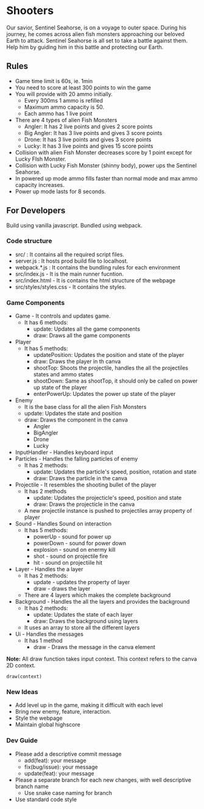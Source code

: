 
# Shooters

Our savior, Sentinel Seahorse, is on a voyage to outer space. During his journey, he comes across alien fish monsters approaching our beloved Earth to attack. Sentinel Seahorse is all set to take a battle against them. Help him by guiding him in this battle and protecting our Earth. 

## Rules

- Game time limit is 60s, ie. 1min
- You need to score at least 300 points to win the game
- You will provide with 20 ammo initially.
  - Every 300ms 1 ammo is refilled
  - Maximum ammo capacity is 50.
  - Each ammo has 1 live point
- There are 4 types of alien Fish Monsters
  - Angler: It has 2 live points and gives 2 score points
  - Big Angler: It has 3 live points and gives 3 score points
  - Drone: It has 3 live points and gives 3 score points
  - Lucky: It has 3 live points and gives 15 score points
- Collision with alien Fish Monster decreases score by 1 point except for Lucky FIsh Monster.
- Collision with Lucky Fish Monster (shinny body), power ups the Sentinel Seahorse.
- In powered up mode ammo fills faster than normal mode and max ammo capacity increases.
- Power up mode lasts for 8 seconds.

## For Developers

Build using vanilla javascript. Bundled using webpack.

### Code structure

- src/ : It contains all the required script files.
- server.js : It hosts prod build file to localhost.
- webpack.\*.js : It contains the bundling rules for each environment
- src/index.js - It is the main runner fucntion.
- src/index.html - It is contains the html structure of the webpage
- src/styles/styles.css - It contains the styles.

### Game Components

- Game - It controls and updates game.
  - It has 6 methods:
    - update: Updates all the game components
    - draw: Draws all the game components
- Player
  - It has 5 methods:
    - updatePosition: Updates the position and state of the player
    - draw: Draws the player in th canva
    - shootTop: Shoots the projectile, handles the all the projectiles states and ammo states
    - shootDown: Same as shootTop, it should only be called on power up state of the player
    - enterPowerUp: Updates the power up state of the player
- Enemy
  - It is the base class for all the alien Fish Monsters
  - update: Updates the state and position
  - draw: Draws the component in the canva
    - Angler
    - BigAngler
    - Drone
    - Lucky
- InputHandler - Handles keyboard input
- Particles - Handles the falling particles of enemy
  - It has 2 methods:
    - update: Updates the particle's speed, position, rotation and state
    - draw: Draws the particle in the canva
- Projectile - It resembles the shooting bullet of the player
  - It has 2 methods
    - update: Updates the projecticle's speed, position and state
    - draw: Draws the projecticle in the canva
  - A new projectile instance is pushed to projectiles array property of player
- Sound - Handles Sound on interaction
  - It has 5 methods:
    - powerUp - sound for power up
    - powerDown - sound for power down
    - explosion - sound on enermy kill
    - shot - sound on projectile fire
    - hit - sound on projectiile hit
- Layer - Handles the a layer
  - It has 2 methods:
    - update - updates the property of layer
    - draw - draws the layer
  - There are 4 layers which makes the complete background
- Background - Handles the all the layers and provides the background
  - It has 2 methods:
    - update: Updates the state of each layer
    - draw: Draws the background using layers
  - It uses an array to store all the different layers
- Ui - Handles the messages
  - It has 1 method
    - draw - Draws the message in the canva element

**Note:** All draw function takes input context. This context refers to the canva 2D context.

`draw(context) `

### New Ideas

- Add level up in the game, making it difficult with each level
- Bring new enemy, feature, interaction.
- Style the webpage
- Maintain global highscore

### Dev Guide

- Please add a descriptive commit message
  - add(feat): your message
  - fix(bug/issue): your message
  - update(feat): your message
- Please a separate branch for each new changes, with well descriptive branch name
  - Use snake case naming for branch
- Use standard code style
